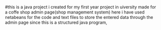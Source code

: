 #this is a java project i created for my first year project in uiversity
made for a coffe shop admin page(shop management system)
here i have used netabeans for the code and text files to store the entered data through the admin page since this is a structured java program,


